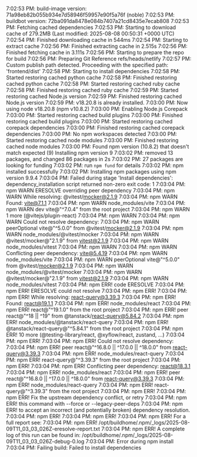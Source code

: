 7:02:53 PM: build-image version: 71a98eb82b055b934e7d58946f59957e90f5a76f (noble)
7:02:53 PM: buildbot version: 72ba091da8478e084b7407a21cd8435e7ecab808
7:02:53 PM: Fetching cached dependencies
7:02:53 PM: Starting to download cache of 279.2MB (Last modified: 2025-08-08 00:50:31 +0000 UTC)
7:02:54 PM: Finished downloading cache in 544ms
7:02:54 PM: Starting to extract cache
7:02:56 PM: Finished extracting cache in 2.515s
7:02:56 PM: Finished fetching cache in 3.111s
7:02:56 PM: Starting to prepare the repo for build
7:02:56 PM: Preparing Git Reference refs/heads/netlify
7:02:57 PM: Custom publish path detected. Proceeding with the specified path: 'frontend/dist'
7:02:58 PM: Starting to install dependencies
7:02:58 PM: Started restoring cached python cache
7:02:58 PM: Finished restoring cached python cache
7:02:58 PM: Started restoring cached ruby cache
7:02:58 PM: Finished restoring cached ruby cache
7:02:59 PM: Started restoring cached Node.js version
7:02:59 PM: Finished restoring cached Node.js version
7:02:59 PM: v18.20.8 is already installed.
7:03:00 PM: Now using node v18.20.8 (npm v10.8.2)
7:03:00 PM: Enabling Node.js Corepack
7:03:00 PM: Started restoring cached build plugins
7:03:00 PM: Finished restoring cached build plugins
7:03:00 PM: Started restoring cached corepack dependencies
7:03:00 PM: Finished restoring cached corepack dependencies
7:03:00 PM: No npm workspaces detected
7:03:00 PM: Started restoring cached node modules
7:03:00 PM: Finished restoring cached node modules
7:03:00 PM: Found npm version (10.8.2) that doesn't match expected (9)
Installing npm version 9
7:03:02 PM: removed 13 packages, and changed 86 packages in 2s
7:03:02 PM: 27 packages are looking for funding
7:03:02 PM:   run `npm fund` for details
7:03:02 PM: npm installed successfully
7:03:02 PM: Installing npm packages using npm version 9.9.4
7:03:04 PM: Failed during stage 'Install dependencies': dependency_installation script returned non-zero exit code: 1
7:03:04 PM: npm WARN ERESOLVE overriding peer dependency
7:03:04 PM: npm WARN While resolving: @vitest/mocker@2.1.9
7:03:04 PM: npm WARN Found: vite@7.1.1
7:03:04 PM: npm WARN node_modules/vite
7:03:04 PM: npm WARN   dev vite@"^7.0.4" from the root project
7:03:04 PM: npm WARN   1 more (@vitejs/plugin-react)
7:03:04 PM: npm WARN
7:03:04 PM: npm WARN Could not resolve dependency:
7:03:04 PM: npm WARN peerOptional vite@"^5.0.0" from @vitest/mocker@2.1.9
7:03:04 PM: npm WARN node_modules/@vitest/mocker
7:03:04 PM: npm WARN   @vitest/mocker@"2.1.9" from vitest@2.1.9
7:03:04 PM: npm WARN   node_modules/vitest
7:03:04 PM: npm WARN
7:03:04 PM: npm WARN Conflicting peer dependency: vite@5.4.19
7:03:04 PM: npm WARN node_modules/vite
7:03:04 PM: npm WARN   peerOptional vite@"^5.0.0" from @vitest/mocker@2.1.9
7:03:04 PM: npm WARN   node_modules/@vitest/mocker
7:03:04 PM: npm WARN     @vitest/mocker@"2.1.9" from vitest@2.1.9
7:03:04 PM: npm WARN     node_modules/vitest
7:03:04 PM: npm ERR! code ERESOLVE
7:03:04 PM: npm ERR! ERESOLVE could not resolve
7:03:04 PM: npm ERR!
7:03:04 PM: npm ERR! While resolving: react-query@3.39.3
7:03:04 PM: npm ERR! Found: react@19.1.1
7:03:04 PM: npm ERR! node_modules/react
7:03:04 PM: npm ERR!   react@"^19.1.0" from the root project
7:03:04 PM: npm ERR!   peer react@"^18 || ^19" from @tanstack/react-query@5.84.2
7:03:04 PM: npm ERR!   node_modules/@tanstack/react-query
7:03:04 PM: npm ERR!     @tanstack/react-query@"^5.84.1" from the root project
7:03:04 PM: npm ERR!   10 more (@testing-library/react, @xyflow/react, zustand, ...)
7:03:04 PM: npm ERR!
7:03:04 PM: npm ERR! Could not resolve dependency:
7:03:04 PM: npm ERR! peer react@"^16.8.0 || ^17.0.0 || ^18.0.0" from react-query@3.39.3
7:03:04 PM: npm ERR! node_modules/react-query
7:03:04 PM: npm ERR!   react-query@"^3.39.3" from the root project
7:03:04 PM: npm ERR!
7:03:04 PM: npm ERR! Conflicting peer dependency: react@18.3.1
7:03:04 PM: npm ERR! node_modules/react
7:03:04 PM: npm ERR!   peer react@"^16.8.0 || ^17.0.0 || ^18.0.0" from react-query@3.39.3
7:03:04 PM: npm ERR!   node_modules/react-query
7:03:04 PM: npm ERR!     react-query@"^3.39.3" from the root project
7:03:04 PM: npm ERR!
7:03:04 PM: npm ERR! Fix the upstream dependency conflict, or retry
7:03:04 PM: npm ERR! this command with --force or --legacy-peer-deps
7:03:04 PM: npm ERR! to accept an incorrect (and potentially broken) dependency resolution.
7:03:04 PM: npm ERR!
7:03:04 PM: npm ERR!
7:03:04 PM: npm ERR! For a full report see:
7:03:04 PM: npm ERR! /opt/buildhome/.npm/_logs/2025-08-09T11_03_03_026Z-eresolve-report.txt
7:03:04 PM: npm ERR! A complete log of this run can be found in: /opt/buildhome/.npm/_logs/2025-08-09T11_03_03_026Z-debug-0.log
7:03:04 PM: Error during npm install
7:03:04 PM: Failing build: Failed to install dependencies